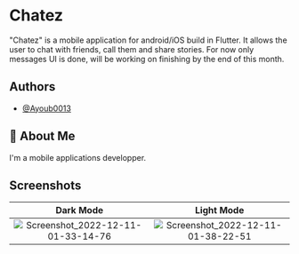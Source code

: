 
# Chatez

"Chatez" is a mobile application for android/iOS build in Flutter. It allows the user to chat with friends, call them and share stories.
For now only messages UI is done, will be working on finishing by the end of this month.


## Authors

- [@Ayoub0013](https://www.github.com/Ayoub0013)


## 🚀 About Me
I'm a mobile applications developper.


## Screenshots

Dark Mode             |  Light Mode
:-------------------------:|:-------------------------:
![Screenshot_2022-12-11-01-33-14-76](https://user-images.githubusercontent.com/45560694/206881087-6964da28-b9b3-49fc-940e-bd18e9dfbba5.jpg)  |  ![Screenshot_2022-12-11-01-38-22-51](https://user-images.githubusercontent.com/45560694/206881093-56268119-ac67-4ef1-85b6-771aed8fa2c8.jpg)
